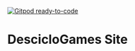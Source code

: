 [![Gitpod ready-to-code](https://img.shields.io/badge/Gitpod-ready--to--code-blue?logo=gitpod)](https://gitpod.io/#https://github.com/DescicloGames/DescicloGames.github.io)

# DescicloGames Site 